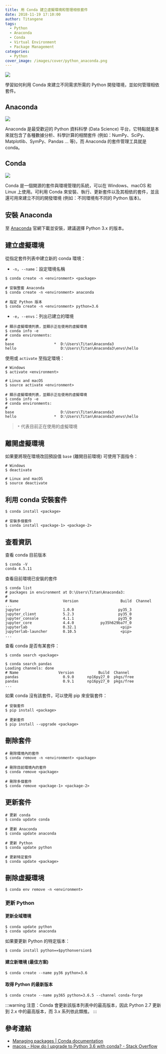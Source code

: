 ```yaml
---
title: 用 Conda 建立虛擬環境和管理相依套件
date: 2018-11-19 17:10:00
author: Titangene
tags:
  - Python
  - Anaconda
  - Conda
  - Virtual Environment
  - Package Management
categories:
  - Python
cover_image: /images/cover/python_anaconda.png
---
```


![](../images/cover/python_anaconda.png)

學習如何利用 Conda 來建立不同需求所需的 Python 開發環境，並如何管理相依套件。

<!-- more -->

## Anaconda

![](../images/create-a-virtual-environment-and-manage-dependencies-with-conda/anaconda-logo.png)

Anaconda 是最受歡迎的 Python 資料科學 (Data Science) 平台，它特點就是本來就包含了各種數據分析、科學計算的相關套件 (例如：NumPy、SciPy、Matplotlib、SymPy、Pandas ... 等)，而 Anaconda 的套件管理工具就是 conda。

## Conda

![](../images/create-a-virtual-environment-and-manage-dependencies-with-conda/conda-logo.png)

Conda 是一個開源的套件與環境管理的系統，可以在 Windows、macOS 和 Linux 上使用。可利用 Conda 來安裝、執行、更新套件以及其相依的套件，並且還可用來建立不同的開發環境 (例如：不同環境有不同的 Python 版本)。

<!-- more -->

## 安裝 Anaconda
至 [Anaconda](https://www.anaconda.com/download/) 官網下載並安裝，建議選擇 Python 3.x 的版本。

## 建立虛擬環境
從指定套件列表中建立新的 conda 環境：

- `-n`，`--name`：設定環境名稱

```shell
$ conda create -n <environment> <package>

# 安裝整套 Anaconda
$ conda create -n <environment> anaconda

# 指定 Python 版本
$ conda create -n <environment> python=3.6
```

- `-e`，`--envs`：列出已建立的環境

```shell
# 顯示虛擬環境列表，並顯示正在使用的虛擬環境
$ conda info -e
# conda environments:
#
base                  *  D:\Users\Titan\Anaconda3
hello                    D:\Users\Titan\Anaconda3\envs\hello
```

使用或 `activate` 至指定環境：

```shell
# Windows
$ activate <environment>

# Linux and macOS
$ source activate <environment>
```

```shell
# 顯示虛擬環境列表，並顯示正在使用的虛擬環境
$ conda info -e
# conda environments:
#
base                     D:\Users\Titan\Anaconda3
hello                 *  D:\Users\Titan\Anaconda3\envs\hello
```

> `*` 代表目前正在使用的虛擬環境

## 離開虛擬環境
如果要將現在環境改回預設值 `base` (離開目前環境) 可使用下面指令：

```shell
# Windows
$ deactivate

# Linux and macOS
$ source deactivate
```

## 利用 conda 安裝套件
```shell
$ conda install <package>

# 安裝多個套件
$ conda install <package-1> <package-2>
```

## 查看資訊
查看 conda 目前版本

```shell
$ conda -V
conda 4.5.11
```

查看目前環境已安裝的套件

```shell
$ conda list
# packages in environment at D:\Users\Titan\Anaconda3:
#
# Name                    Version                   Build  Channel
...
jupyter                   1.0.0                    py35_3
jupyter_client            5.2.3                    py35_0
jupyter_console           4.1.1                    py35_0
jupyter_core              4.4.0            py35h629ba7f_0
jupyterlab                0.32.1                    <pip>
jupyterlab-launcher       0.10.5                    <pip>
...
```

查看 conda 是否有某套件：

```shell
$ conda search <package>

$ conda search pandas
Loading channels: done
# Name                  Version           Build  Channel
pandas                    0.9.0      np16py27_0  pkgs/free
pandas                    0.9.1      np16py27_0  pkgs/free
...
```

如果 conda 沒有該套件，可以使用 pip 來安裝套件：

```shell
# 安裝套件
$ pip install <package>

# 更新套件
$ pip install --upgrade <package>
```

## 刪除套件
```shell
# 刪除環境內的套件
$ conda remove -n <environment> <package>

# 刪除目前環境內的套件
$ conda remove <package>

# 刪除多個套件
$ conda remove <package-1> <package-2>
```

## 更新套件
```shell
# 更新 conda
$ conda update conda

# 更新 Anaconda
$ conda update anaconda

# 更新 Python
$ conda update python

# 更新特定套件
$ conda update <package>
```

## 刪除虛擬環境
```shell
$ conda env remove -n <environment>
```

### 更新 Python
#### 更新全域環境
```shell
$ conda update python
$ conda update anaconda
```

如果要更新 Python 的特定版本：

```shell
$ conda install python==$pythonversion$
```

#### 建立新環境 (最佳方案)
```shell
$ conda create --name py36 python=3.6
```

#### 取得 Python 的最新版本
```shell
$ conda create --name py365 python=3.6.5 --channel conda-forge
```

:::warning
注意：Conda 會更新該版本列表中的最高版本，因此 Python 2.7 更新到 2.x 中的最高版本，而 3.x 系列依此類推。
:::

## 參考連結
- [Managing packages | Conda documentation](https://conda.io/docs/user-guide/tasks/manage-pkgs.html)
- [macos - How do I upgrade to Python 3.6 with conda? - Stack Overflow](https://stackoverflow.com/questions/41535881/how-do-i-upgrade-to-python-3-6-with-conda)